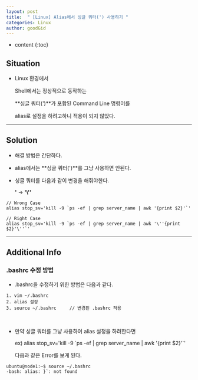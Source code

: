 ```yaml
---
layout: post
title:  " [Linux] Alias에서 싱글 쿼터(') 사용하기 "
categories: Linux
author: goodGid
---
```

* content
{:toc}

## Situation

* Linux 환경에서 

  Shell에서는 정상적으로 동작하는

  **싱글 쿼터(')**가 포함된 Command Line 명령어를

  alias로 설정을 하려고하니 적용이 되지 않았다.
  



---

## Solution

* 해결 방법은 간단하다.

* alias에서는 **싱글 쿼터(')**를 그냥 사용하면 안된다.

* 싱글 쿼터를 다음과 같이 변경을 해줘야한다. 

  <p><strong>'</strong> -> <strong>'\''</strong></p>  

``` shell
// Wrong Case
alias stop_sv='kill -9 `ps -ef | grep server_name | awk '{print $2}'`'

// Right Case
alias stop_sv='kill -9 `ps -ef | grep server_name | awk '\''{print $2}'\''`'
```


---

## Additional Info

### .bashrc 수정 방법

* .bashrc을 수정하기 위한 방법은 다음과 같다.

```
1. vim ~/.bashrc
2. alias 설정
3. source ~/.bashrc     // 변경된 .bashrc 적용
```

<br>

* 만약 싱글 쿼터를 그냥 사용하여 alias 설정을 하려한다면

  <p>ex) alias stop_sv='kill -9 `ps -ef | grep server_name | awk '{print $2}'`'</p>
  
  다음과 같은 Error를 보게 된다.

``` shell
ubuntu@node1:~$ source ~/.bashrc
-bash: alias: }`: not found
```
